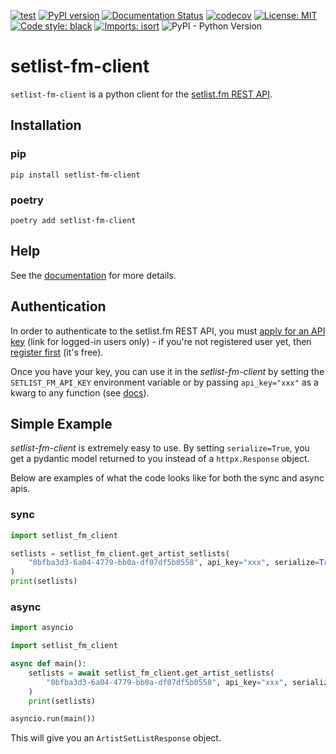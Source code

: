 [![test](https://github.com/zschumacher/setlist-fm-client/actions/workflows/test.yml/badge.svg)](https://github.com/zschumacher/setlist-fm-client/actions/workflows/test.yml)
[![PyPI version](https://badge.fury.io/py/setlist-fm-client.svg)](https://badge.fury.io/py/setlist-fm-client)
[![Documentation Status](https://readthedocs.org/projects/setlist-fm-client/badge/?version=latest)](https://setlist-fm-client.readthedocs.io/en/latest/?badge=latest)
[![codecov](https://codecov.io/gh/zschumacher/setlist-fm-client/branch/main/graph/badge.svg?token=ZNUE1K18VD)](https://codecov.io/gh/zschumacher/setlist-fm-client)
[![License: MIT](https://img.shields.io/badge/License-MIT-yellow.svg)](https://opensource.org/licenses/MIT)
[![Code style: black](https://img.shields.io/badge/code%20style-black-000000.svg)](https://github.com/psf/black)
[![Imports: isort](https://img.shields.io/badge/%20imports-isort-%231674b1?style=flat&labelColor=ef8336)](https://pycqa.github.io/isort/)
![PyPI - Python Version](https://img.shields.io/pypi/pyversions/setlist-fm-client)

# setlist-fm-client
`setlist-fm-client` is a python client for the  [setlist.fm REST API](https://api.setlist.fm/docs/1.0/index.html).

## Installation

### pip
```console
pip install setlist-fm-client
```

### poetry

```console
poetry add setlist-fm-client
```

## Help
See the [documentation](https://setlist-fm-client.readthedocs.io/en/latest/) for more details.


## Authentication
In order to authenticate to the setlist.fm REST API, you must [apply for an API key](https://www.setlist.fm/settings/api) 
(link for logged-in users only) - if you're not registered user yet, then 
[register first](https://www.setlist.fm/signup) (it's free).

Once you have your key, you can use it in the *setlist-fm-client* by setting the `SETLIST_FM_API_KEY` environment 
variable or by passing `api_key="xxx"` as a kwarg to any function (see [docs]()).


## Simple Example
*setlist-fm-client* is extremely easy to use.  By setting `serialize=True`, you get a pydantic model returned to you instead of
a `httpx.Response` object.

Below are examples of what the code looks like for both the sync and async apis.

### sync
```python
import setlist_fm_client

setlists = setlist_fm_client.get_artist_setlists(
    "0bfba3d3-6a04-4779-bb0a-df07df5b0558", api_key="xxx", serialize=True
)
print(setlists)
```

### async
```python
import asyncio 

import setlist_fm_client

async def main():
    setlists = await setlist_fm_client.get_artist_setlists(
        "0bfba3d3-6a04-4779-bb0a-df07df5b0558", api_key="xxx", serialize=True
    )
    print(setlists)

asyncio.run(main())
```

This will give you an `ArtistSetListResponse` object.


